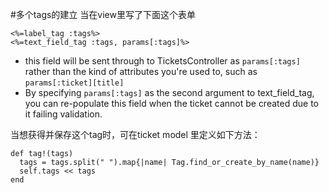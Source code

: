 #多个tags的建立
当在view里写了下面这个表单

    <%=label_tag :tags%>
    <%=text_field_tag :tags, params[:tags]%>

* this field will be sent through to TicketsController as
  `params[:tags]` rather than the kind of attributes you're used to, such as
`params[:ticket][title]`
* By specifying `params[:tags]` as the second argument to text_field_tag,
  you can re-populate this field when the ticket cannot be created due
to it failing validation.

当想获得并保存这个tag时，可在ticket model 里定义如下方法：

    def tag!(tags)
      tags = tags.split(" ").map{|name| Tag.find_or_create_by_name(name)}
      self.tags << tags
    end
